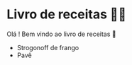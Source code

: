 # Livro de receitas :man_cook:

Olá ! Bem vindo ao livro de receitas :wave:

- Strogonoff de frango
- Pavê
